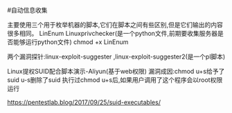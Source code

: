 #自动信息收集

主要使用三个用于枚举机器的脚本,它们在脚本之间有些区别,但是它们输出的内容很多相同。
LinEnum
Linuxprivchecker(是一个python文件,前期要收集服务器是否能够运行python文件)
chmod +x LinEnum


两个漏洞探针:linux-exploit-suggester ,linux-exploit-suggester2(是一个pl脚本)

Linux提权SUID配合脚本演示-Aliyun(基于web权限)
漏洞成因:chmod u+s给予了suid u-s删除了suid
执行过chmod u+s后,如果用户调用了这个程序会以root权限运行

https://pentestlab.blog/2017/09/25/suid-executables/